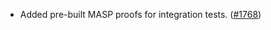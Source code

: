- Added pre-built MASP proofs for integration tests.
  ([\#1768](https://github.com/anoma/namada/pull/1768))